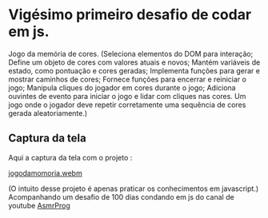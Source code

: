 # Vigésimo primeiro desafio de codar em js.

Jogo da memória de cores.
(Seleciona elementos do DOM para interação; Define um objeto de cores com valores atuais e novos; Mantém variáveis de estado, como pontuação e cores geradas; Implementa funções para gerar e mostrar caminhos de cores; Fornece funções para encerrar e reiniciar o jogo;
Manipula cliques do jogador em cores durante o jogo; Adiciona ouvintes de evento para iniciar o jogo e lidar com cliques nas cores.
Um jogo onde o jogador deve repetir corretamente uma sequência de cores gerada aleatoriamente.)
## Captura da tela
Aqui a captura da tela com o projeto :

[jogodamomoria.webm](https://github.com/77971904/Desafio-de-codar-em-javascript21/assets/108705247/6a7c843a-597c-40fd-b418-87c12ee32ac1)

(O intuito desse projeto é apenas praticar os conhecimentos em javascript.)
Acompanhando um desafio de 100 dias condando em js do canal de youtube <a href="youtube.com/channel/UCJqXkOwrq7uBn-sn_Fvce9Q?sub_confirmation=1">AsmrProg</a>
